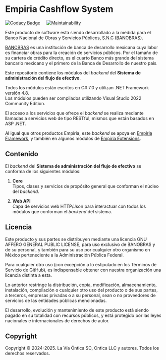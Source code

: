 ﻿# Empiria Cashflow System

[![Codacy Badge](https://app.codacy.com/project/badge/Grade/37b672c4545e40a580cae53c4e696ca6)](https://app.codacy.com/gh/Ontica/Empiria.Cashflow/dashboard?utm_source=gh&utm_medium=referral&utm_content=&utm_campaign=Badge_grade)
&nbsp; &nbsp;
[![Maintainability](https://api.codeclimate.com/v1/badges/e0802812debcd1cfb9e6/maintainability)](https://codeclimate.com/github/Ontica/Empiria.Cashflow/maintainability)

Este producto de software está siendo desarrollado a la medida para el Banco Nacional de Obras y Servicios Públicos, S.N.C (BANOBRAS).

[BANOBRAS](https://www.gob.mx/banobras) es una institución de banca de desarrollo mexicana cuya labor
es financiar obras para la creación de servicios públicos. Por el tamaño de su cartera de crédito directo,
es el cuarto Banco más grande del sistema bancario mexicano y el primero de la Banca de Desarrollo de nuestro país.

Este repositorio contiene los módulos del *backend* del **Sistema de administración del flujo de efectivo**.

Todos los módulos están escritos en C# 7.0 y utilizan .NET Framework versión 4.8.  
Los módulos pueden ser compilados utilizando Visual Studio 2022 Community Edition.

El acceso a los servicios que ofrece el *backend* se realiza mediante llamadas a servicios web de tipo RESTful,
mismos que están basados en ASP .NET.

Al igual que otros productos Empiria, este *backend* se apoya en [Empiria Framework](https://github.com/Ontica/Empiria.Core),
y también en algunos módulos de [Empiria Extensions](https://github.com/Ontica/Empiria.Extensions).

## Contenido

El *backend* del **Sistema de administración del flujo de efectivo** se conforma de los siguientes módulos:

1.  **Core**  
    Tipos, clases y servicios de propósito general que conforman el núcleo del *backend*.  

2. **Web API**  
    Capa de servicios web HTTP/Json para interactuar con todos los módulos que conforman el *backend* del sistema.  


## Licencia

Este producto y sus partes se distribuyen mediante una licencia GNU AFFERO
GENERAL PUBLIC LICENSE, para uso exclusivo de BANOBRAS y de su personal, y
también para su uso por cualquier otro organismo en México perteneciente a
la Administración Pública Federal.

Para cualquier otro uso (con excepción a lo estipulado en los Términos de
Servicio de GitHub), es indispensable obtener con nuestra organización una
licencia distinta a esta.

Lo anterior restringe la distribución, copia, modificación, almacenamiento,
instalación, compilación o cualquier otro uso del producto o de sus partes,
a terceros, empresas privadas o a su personal, sean o no proveedores de
servicios de las entidades públicas mencionadas.

El desarrollo, evolución y mantenimiento de este producto está siendo pagado
en su totalidad con recursos públicos, y está protegido por las leyes nacionales
e internacionales de derechos de autor.

## Copyright

Copyright © 2024-2025. La Vía Óntica SC, Ontica LLC y autores.
Todos los derechos reservados.
